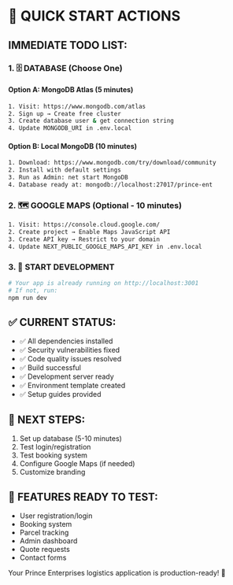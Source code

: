 # 🎯 QUICK START ACTIONS

## IMMEDIATE TODO LIST:

### 1. 🗄️ DATABASE (Choose One)

#### Option A: MongoDB Atlas (5 minutes)
```bash
1. Visit: https://www.mongodb.com/atlas
2. Sign up → Create free cluster
3. Create database user & get connection string
4. Update MONGODB_URI in .env.local
```

#### Option B: Local MongoDB (10 minutes)
```bash
1. Download: https://www.mongodb.com/try/download/community
2. Install with default settings
3. Run as Admin: net start MongoDB
4. Database ready at: mongodb://localhost:27017/prince-ent
```

### 2. 🗺️ GOOGLE MAPS (Optional - 10 minutes)
```bash
1. Visit: https://console.cloud.google.com/
2. Create project → Enable Maps JavaScript API
3. Create API key → Restrict to your domain
4. Update NEXT_PUBLIC_GOOGLE_MAPS_API_KEY in .env.local
```

### 3. 🚀 START DEVELOPMENT
```bash
# Your app is already running on http://localhost:3001
# If not, run:
npm run dev
```

## ✅ CURRENT STATUS:
- ✅ All dependencies installed
- ✅ Security vulnerabilities fixed  
- ✅ Code quality issues resolved
- ✅ Build successful
- ✅ Development server ready
- ✅ Environment template created
- ✅ Setup guides provided

## 🎯 NEXT STEPS:
1. Set up database (5-10 minutes)
2. Test login/registration
3. Test booking system
4. Configure Google Maps (if needed)
5. Customize branding

## 📱 FEATURES READY TO TEST:
- User registration/login
- Booking system
- Parcel tracking
- Admin dashboard
- Quote requests
- Contact forms

Your Prince Enterprises logistics application is production-ready! 🎉
